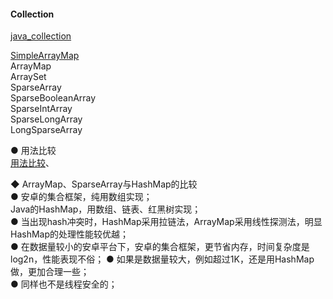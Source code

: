 #### Collection  



[java_collection](../../../Java/java_source/java_collection/java_collection.md)  

[SimpleArrayMap](library/SimpleArrayMap.md)  
ArrayMap  
ArraySet  
SparseArray  
SparseBooleanArray  
SparseIntArray  
SparseLongArray  
LongSparseArray  

● 用法比较  
[用法比较](library/compare_using.md)、  

◆ ArrayMap、SparseArray与HashMap的比较  
● 安卓的集合框架，纯用数组实现；    
Java的HashMap，用数组、链表、红黑树实现；  
● 当出现hash冲突时，HashMap采用拉链法，ArrayMap采用线性探测法，明显HashMap的处理性能较优越；  
● 在数据量较小的安卓平台下，安卓的集合框架，更节省内存，时间复杂度是log2n，性能表现不俗；
● 如果是数据量较大，例如超过1K，还是用HashMap做，更加合理一些；  
● 同样也不是线程安全的；  

